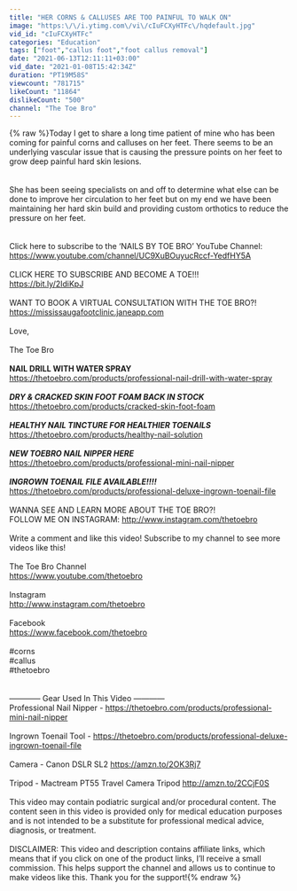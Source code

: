 ```yaml
---
title: "HER CORNS & CALLUSES ARE TOO PAINFUL TO WALK ON"
image: "https:\/\/i.ytimg.com\/vi\/cIuFCXyHTFc\/hqdefault.jpg"
vid_id: "cIuFCXyHTFc"
categories: "Education"
tags: ["foot","callus foot","foot callus removal"]
date: "2021-06-13T12:11:11+03:00"
vid_date: "2021-01-08T15:42:34Z"
duration: "PT19M58S"
viewcount: "781715"
likeCount: "11864"
dislikeCount: "500"
channel: "The Toe Bro"
---
```

{% raw %}Today I get to share a long time patient of mine who has been coming for painful corns and calluses on her feet. There seems to be an underlying vascular issue that is causing the pressure points on her feet to grow deep painful hard skin lesions.<br /><br /><br />She has been seeing specialists on and off to determine what else can be done to improve her circulation to her feet but on my end we have been maintaining her hard skin build and providing custom orthotics to reduce the pressure on her feet.<br /><br /><br />Click here to subscribe to the ‘NAILS BY TOE BRO’ YouTube Channel:<br /><a rel="nofollow" target="blank" href="https://www.youtube.com/channel/UC9XuBOuyucRccf-YedfHY5A">https://www.youtube.com/channel/UC9XuBOuyucRccf-YedfHY5A</a><br /><br />CLICK HERE TO SUBSCRIBE AND BECOME A TOE!!!<br /><a rel="nofollow" target="blank" href="https://bit.ly/2IdiKpJ">https://bit.ly/2IdiKpJ</a><br /><br />WANT TO BOOK A VIRTUAL CONSULTATION WITH THE TOE BRO?!<br /><a rel="nofollow" target="blank" href="https://mississaugafootclinic.janeapp.com">https://mississaugafootclinic.janeapp.com</a><br /><br />Love,<br /><br />The Toe Bro       <br /><br />**********NAIL DRILL WITH WATER SPRAY**********<br /><a rel="nofollow" target="blank" href="https://thetoebro.com/products/professional-nail-drill-with-water-spray">https://thetoebro.com/products/professional-nail-drill-with-water-spray</a><br /><br />*********DRY &amp; CRACKED SKIN FOOT FOAM BACK IN STOCK*********<br /><a rel="nofollow" target="blank" href="https://thetoebro.com/products/cracked-skin-foot-foam">https://thetoebro.com/products/cracked-skin-foot-foam</a><br /><br />*********HEALTHY NAIL TINCTURE FOR HEALTHIER TOENAILS*********<br /><a rel="nofollow" target="blank" href="https://thetoebro.com/products/healthy-nail-solution">https://thetoebro.com/products/healthy-nail-solution</a><br /><br />*********NEW TOEBRO NAIL NIPPER HERE*********<br /><a rel="nofollow" target="blank" href="https://thetoebro.com/products/professional-mini-nail-nipper">https://thetoebro.com/products/professional-mini-nail-nipper</a><br /><br />*********INGROWN TOENAIL FILE AVAILABLE!!!!*********<br /><a rel="nofollow" target="blank" href="https://thetoebro.com/products/professional-deluxe-ingrown-toenail-file">https://thetoebro.com/products/professional-deluxe-ingrown-toenail-file</a><br /><br />WANNA SEE AND LEARN MORE ABOUT THE TOE BRO?!<br />FOLLOW ME ON INSTAGRAM: <a rel="nofollow" target="blank" href="http://www.instagram.com/thetoebro">http://www.instagram.com/thetoebro</a><br /><br />Write a comment and like this video! Subscribe to my channel to see more videos like this!<br /><br />The Toe Bro Channel<br /><a rel="nofollow" target="blank" href="https://www.youtube.com/thetoebro">https://www.youtube.com/thetoebro</a><br /><br />Instagram<br /><a rel="nofollow" target="blank" href="http://www.instagram.com/thetoebro">http://www.instagram.com/thetoebro</a><br /><br />Facebook<br /><a rel="nofollow" target="blank" href="https://www.facebook.com/thetoebro">https://www.facebook.com/thetoebro</a><br /><br />#corns<br />#callus<br />#thetoebro<br /><br /> <br />———— Gear Used In This Video ————<br />Professional Nail Nipper - <a rel="nofollow" target="blank" href="https://thetoebro.com/products/professional-mini-nail-nipper">https://thetoebro.com/products/professional-mini-nail-nipper</a><br /><br />Ingrown Toenail Tool - <a rel="nofollow" target="blank" href="https://thetoebro.com/products/professional-deluxe-ingrown-toenail-file">https://thetoebro.com/products/professional-deluxe-ingrown-toenail-file</a><br /><br />Camera - Canon DSLR SL2 <a rel="nofollow" target="blank" href="https://amzn.to/2OK3Rj7">https://amzn.to/2OK3Rj7</a><br /><br />Tripod - Mactream PT55 Travel Camera Tripod <a rel="nofollow" target="blank" href="http://amzn.to/2CCjF0S">http://amzn.to/2CCjF0S</a><br /><br />This video may contain podiatric surgical and/or procedural content. The content seen in this video is provided only for medical education purposes and is not intended to be a substitute for professional medical advice, diagnosis, or treatment.<br /><br />DISCLAIMER: This video and description contains affiliate links, which means that if you click on one of the product links, I’ll receive a small commission. This helps support the channel and allows us to continue to make videos like this. Thank you for the support!{% endraw %}
